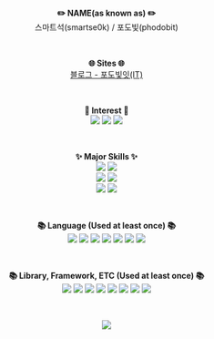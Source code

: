 <!-- 
  이것은 MD인가 HTML인가?
-->

<!--
<style>
  .header {
    background-color: black;
    text-align: center;
    color: #ffffff;
    font-weight: bold;
  }

  .body {
    text-align: center;
    margin: 5px 0 20px 0;
  }
</style>
-->

<div align="center">
  <strong>✏️ NAME(as known as) ✏️</strong>
</div>

<div align="center">
  스마트석(smartse0k) / 포도빛(phodobit)
</div>

<p>&nbsp</p>

<div align="center">
  <strong>🌐 Sites 🌐</strong>
</div>

<div align="center">
  <a href="https://phodobit.kr">블로그 - 포도빛잇(IT)</a>
</div>

<p>&nbsp</p>

<div align="center">
  <strong>🤔 Interest 🤔</strong>
</div>

<div align="center">
  <img src="https://img.shields.io/badge/Web-success?style=for-the-badge&logoColor=white">
  <img src="https://img.shields.io/badge/Game%20Server-blue?style=for-the-badge&logoColor=white">
  <img src="https://img.shields.io/badge/Secutiry-red?style=for-the-badge&logoColor=white">
</div>

<p>&nbsp</p>

<div align="center">
  <strong>✨ Major Skills ✨</strong>
</div>

<div align="center">
  <img src="https://img.shields.io/badge/PHP-777BB4?style=for-the-badge&logo=php&logoColor=white">
  <img src="https://img.shields.io/badge/Code%20Igniter-EF4223?style=for-the-badge&logo=CodeIgniter&logoColor=white">
  <br>
  <img src="https://img.shields.io/badge/TypeScript-007ACC?style=for-the-badge&logo=typescript&logoColor=white">
  <img src="https://img.shields.io/badge/Node.js-43853D?style=for-the-badge&logo=node.js&logoColor=white">
  <br>
  <img src="https://img.shields.io/badge/MySQL-005C84?style=for-the-badge&logo=mysql&logoColor=white">
  <img src="https://img.shields.io/badge/Redis-DC382D?&style=for-the-badge&logo=redis&logoColor=white">
</div>

<p>&nbsp</p>

<div align="center">
  <strong>📚 Language (Used at least once) 📚</strong>
</div>

<div align="center">
  <img src="https://img.shields.io/badge/Visual%20Basic%20Classic-993300?style=for-the-badge&logo=Windows%2095&logoColor=white">
  <img src="https://img.shields.io/badge/C%2B%2B-00599C?style=for-the-badge&logo=C%2B%2B&logoColor=white">
  <img src="https://img.shields.io/badge/C%23-239120?style=for-the-badge&logo=c-sharp&logoColor=white">
  <img src="https://img.shields.io/badge/Python-3776AB?style=for-the-badge&logo=python&logoColor=white">
  <img src="https://img.shields.io/badge/Java-ED8B00?style=for-the-badge&logo=java&logoColor=white">
  <img src="https://img.shields.io/badge/Dart-0175C2?style=for-the-badge&logo=dart&logoColor=white">
  <img src="https://img.shields.io/badge/Lua-2C2D72?style=for-the-badge&logo=lua&logoColor=white">
</div>

<p>&nbsp</p>

<div align="center">
  <strong>📚 Library, Framework, ETC (Used at least once) 📚</strong>
</div>

<div align="center">
  <img src="https://img.shields.io/badge/Windows%20Forms-0078D6?style=for-the-badge&logo=Windows&logoColor=white">
  <img src="https://img.shields.io/badge/Spring-6DB33F?style=for-the-badge&logo=spring&logoColor=white">
  <img src="https://img.shields.io/badge/jQuery-0769AD?style=for-the-badge&logo=jquery&logoColor=white">
  <img src="https://img.shields.io/badge/Flutter-02569B?style=for-the-badge&logo=flutter&logoColor=white">
  <img src="https://img.shields.io/badge/SQLite-07405E?style=for-the-badge&logo=sqlite&logoColor=white">
  <img src="https://img.shields.io/badge/Amazon_AWS-232F3E?style=for-the-badge&logo=amazon-aws&logoColor=white">
  <img src="https://img.shields.io/badge/React-20232A?style=for-the-badge&logo=react&logoColor=61DAFB">
  <img src="https://img.shields.io/badge/Bootstrap-563D7C?style=for-the-badge&logo=bootstrap&logoColor=white">
</div>

<p>&nbsp</p>

<div align="center">
  <img src="https://github-readme-stats.vercel.app/api?username=smartse0k&show_icons=true&theme=buefy">
</div>
